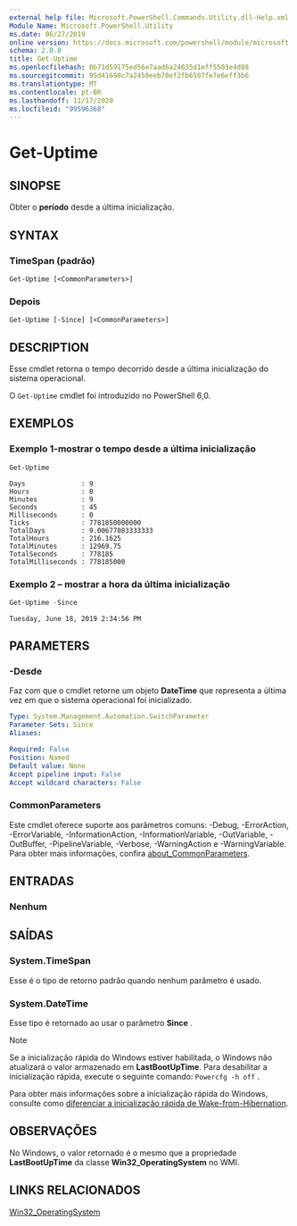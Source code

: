 ```yaml
---
external help file: Microsoft.PowerShell.Commands.Utility.dll-Help.xml
Module Name: Microsoft.PowerShell.Utility
ms.date: 06/27/2019
online version: https://docs.microsoft.com/powershell/module/microsoft.powershell.utility/get-uptime?view=powershell-7.2&WT.mc_id=ps-gethelp
schema: 2.0.0
title: Get-Uptime
ms.openlocfilehash: 0b71d59175ed56e7aad6a24035d1eff5503e4d88
ms.sourcegitcommit: 95d41698c7a2450eeb70ef2fb6507fe7e6eff3b6
ms.translationtype: MT
ms.contentlocale: pt-BR
ms.lasthandoff: 11/17/2020
ms.locfileid: "99596368"
---
```

# Get-Uptime

## SINOPSE
Obter o **período** desde a última inicialização.

## SYNTAX

### TimeSpan (padrão)

```
Get-Uptime [<CommonParameters>]
```

### Depois

```
Get-Uptime [-Since] [<CommonParameters>]
```

## DESCRIPTION

Esse cmdlet retorna o tempo decorrido desde a última inicialização do sistema operacional.

O `Get-Uptime` cmdlet foi introduzido no PowerShell 6,0.

## EXEMPLOS

### Exemplo 1-mostrar o tempo desde a última inicialização

```powershell
Get-Uptime
```

```Output
Days              : 9
Hours             : 0
Minutes           : 9
Seconds           : 45
Milliseconds      : 0
Ticks             : 7781850000000
TotalDays         : 9.00677083333333
TotalHours        : 216.1625
TotalMinutes      : 12969.75
TotalSeconds      : 778185
TotalMilliseconds : 778185000
```

### Exemplo 2 – mostrar a hora da última inicialização

```powershell
Get-Uptime -Since
```

```Output
Tuesday, June 18, 2019 2:34:56 PM
```

## PARAMETERS

### -Desde

Faz com que o cmdlet retorne um objeto **DateTime** que representa a última vez em que o sistema operacional foi inicializado.

```yaml
Type: System.Management.Automation.SwitchParameter
Parameter Sets: Since
Aliases:

Required: False
Position: Named
Default value: None
Accept pipeline input: False
Accept wildcard characters: False
```

### CommonParameters

Este cmdlet oferece suporte aos parâmetros comuns: -Debug, -ErrorAction, -ErrorVariable, -InformationAction, -InformationVariable, -OutVariable, -OutBuffer, -PipelineVariable, -Verbose, -WarningAction e -WarningVariable. Para obter mais informações, confira [about_CommonParameters](https://go.microsoft.com/fwlink/?LinkID=113216).

## ENTRADAS

### Nenhum

## SAÍDAS

### System.TimeSpan

Esse é o tipo de retorno padrão quando nenhum parâmetro é usado.

### System.DateTime

Esse tipo é retornado ao usar o parâmetro **Since** .

> [!NOTE]
> Se a inicialização rápida do Windows estiver habilitada, o Windows não atualizará o valor armazenado em **LastBootUpTime**. Para desabilitar a inicialização rápida, execute o seguinte comando: `Powercfg -h off` .
>
> Para obter mais informações sobre a inicialização rápida do Windows, consulte como [diferenciar a inicialização rápida de Wake-from-Hibernation](/windows-hardware/drivers/kernel/distinguishing-fast-startup-from-wake-from-hibernation).

## OBSERVAÇÕES

No Windows, o valor retornado é o mesmo que a propriedade **LastBootUpTime** da classe **Win32_OperatingSystem** no WMI.

## LINKS RELACIONADOS

[Win32_OperatingSystem](/windows/win32/cimwin32prov/win32-operatingsystem#properties)

